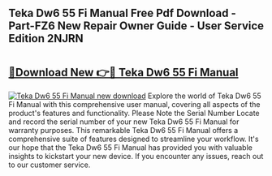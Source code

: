 ## Teka Dw6 55 Fi Manual Free Pdf Download - Part-FZ6 New Repair Owner Guide - User Service Edition 2NJRN

# <h2><a href="http://cf22379.oget.top/?id=Teka+Dw6+55+Fi+Manual">🔗Download New 👉🔴 Teka Dw6 55 Fi Manual</a></h2>

[![Teka Dw6 55 Fi Manual new download](https://i.imgur.com/5g1atiW.png)](http://cf22379.oget.top/?id=Teka+Dw6+55+Fi+Manual)
Explore the world of Teka Dw6 55 Fi Manual with this comprehensive user manual, covering all aspects of the product's features and functionality. Please Note the Serial Number Locate and record the serial number of your new Teka Dw6 55 Fi Manual for warranty purposes. This remarkable Teka Dw6 55 Fi Manual offers a comprehensive suite of features designed to streamline your workflow. It's our hope that the Teka Dw6 55 Fi Manual has provided you with valuable insights to kickstart your new device. If you encounter any issues, reach out to our customer service.
